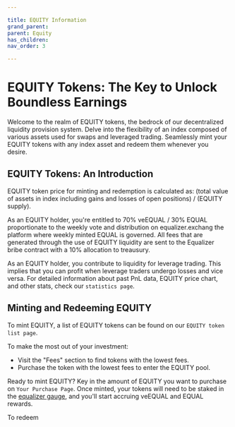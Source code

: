 ```yaml
---

title: EQUITY Information
grand_parent:
parent: Equity
has_children:
nav_order: 3

---
```


# EQUITY Tokens: The Key to Unlock Boundless Earnings

Welcome to the realm of EQUITY tokens, the bedrock of our decentralized liquidity provision system. Delve into the flexibility of an index composed of various assets used for swaps and leveraged trading. Seamlessly mint your EQUITY tokens with any index asset and redeem them whenever you desire.

## EQUITY Tokens: An Introduction

EQUITY token price for minting and redemption is calculated as: (total value of assets in index including gains and losses of open positions) / (EQUITY supply).

As an EQUITY holder, you're entitled to 70% veEQUAL / 30% EQUAL proportionate to the weekly vote and distribution on equalizer.exchang the platform where weekly minted EQUAL is governed. All fees that are generated through the use of EQUITY liquidity are sent to the Equalizer bribe contract with a 10% allocation to treausury.

As an EQUITY holder, you contribute to liquidity for leverage trading. This implies that you can profit when leverage traders undergo losses and vice versa. For detailed information about past PnL data, EQUITY price chart, and other stats, check our `statistics page`.

## Minting and Redeeming EQUITY

To mint EQUITY, a list of EQUITY tokens can be found on our `EQUITY token list page`.

To make the most out of your investment:
- Visit the "Fees" section to find tokens with the lowest fees.
- Purchase the token with the lowest fees to enter the EQUITY pool.

Ready to mint EQUITY? Key in the amount of EQUITY you want to purchase on `Your Purchase Page`. Once minted, your tokens will need to be staked in the [equalizer gauge](https://equalizer.exchange/liquidity), and you'll start accruing veEQUAL and EQUAL rewards.

To redeem
